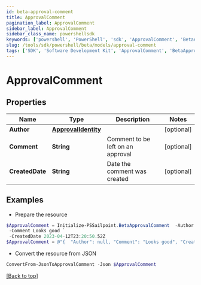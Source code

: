 ```yaml
---
id: beta-approval-comment
title: ApprovalComment
pagination_label: ApprovalComment
sidebar_label: ApprovalComment
sidebar_class_name: powershellsdk
keywords: ['powershell', 'PowerShell', 'sdk', 'ApprovalComment', 'BetaApprovalComment'] 
slug: /tools/sdk/powershell/beta/models/approval-comment
tags: ['SDK', 'Software Development Kit', 'ApprovalComment', 'BetaApprovalComment']
---
```



# ApprovalComment

## Properties

Name | Type | Description | Notes
------------ | ------------- | ------------- | -------------
**Author** | [**ApprovalIdentity**](approval-identity) |  | [optional] 
**Comment** | **String** | Comment to be left on an approval | [optional] 
**CreatedDate** | **String** | Date the comment was created | [optional] 

## Examples

- Prepare the resource
```powershell
$ApprovalComment = Initialize-PSSailpoint.BetaApprovalComment  -Author null `
 -Comment Looks good `
 -CreatedDate 2023-04-12T23:20:50.52Z
$ApprovalComment = @"{  "Author": null, "Comment": "Looks good", "CreatedDate": "2023-04-12T23:20:50.52Z" }"@
```

- Convert the resource from JSON
```powershell
ConvertFrom-JsonToApprovalComment -Json $ApprovalComment
```


[[Back to top]](#) 

